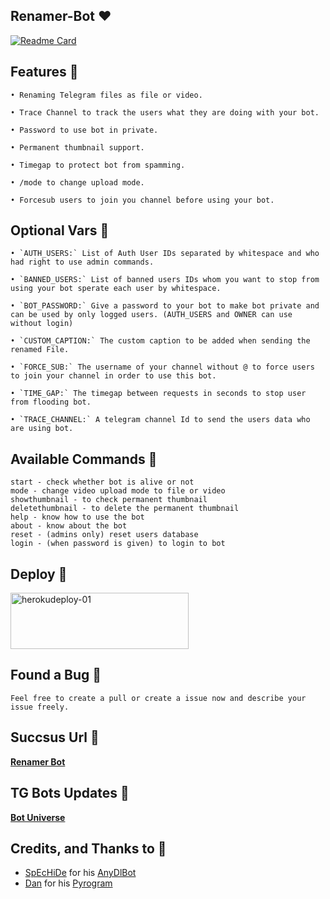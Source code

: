 ## Renamer-Bot ❤️

[![Readme Card](https://github-readme-stats.vercel.app/api/pin/?username=kalanakt&repo=Renamer-Bot&theme=tokyonight)](https://github.com/kalanakt/Renamer-Bot&bg_color=#24292F)

## Features 🦠

```
• Renaming Telegram files as file or video.

• Trace Channel to track the users what they are doing with your bot.

• Password to use bot in private.

• Permanent thumbnail support.

• Timegap to protect bot from spamming.

• /mode to change upload mode.

• Forcesub users to join you channel before using your bot.
```

## Optional Vars 🛒
```
• `AUTH_USERS:` List of Auth User IDs separated by whitespace and who had right to use admin commands.

• `BANNED_USERS:` List of banned users IDs whom you want to stop from using your bot sperate each user by whitespace.

• `BOT_PASSWORD:` Give a password to your bot to make bot private and can be used by only logged users. (AUTH_USERS and OWNER can use without login)

• `CUSTOM_CAPTION:` The custom caption to be added when sending the renamed File.

• `FORCE_SUB:` The username of your channel without @ to force users to join your channel in order to use this bot.

• `TIME_GAP:` The timegap between requests in seconds to stop user from flooding bot.

• `TRACE_CHANNEL:` A telegram channel Id to send the users data who are using bot.
```
## Available Commands 👀
```
start - check whether bot is alive or not
mode - change video upload mode to file or video
showthumbnail - to check permanent thumbnail
deletethumbnail - to delete the permanent thumbnail
help - know how to use the bot
about - know about the bot
reset - (admins only) reset users database
login - (when password is given) to login to bot

```

## Deploy 🚀

<p align="">
    <a href="https://github.com/The-Mayans/Renamer-Bot">
    <img src="https://github.com/nikhileashy/justfor_testing/blob/main/herokudeploy-01-cropped.svg" alt="herokudeploy-01" border="0" height="90" width="285"></a>
</p>

## Found a Bug 🐛

```Feel free to create a pull or create a issue now and describe your issue freely.```

## Succsus Url 🤖
   **[Renamer Bot](https://t.me/renamer_4_bot)**

## TG Bots Updates 🦄
   **[Bot Universe](https://t.me/TMWAD)**

## Credits, and Thanks to 👀

- [SpEcHiDe](https://github.com/SpEcHiDe) for his [AnyDlBot](https://github.com/SpEcHiDe/AnyDLBot)
- [Dan](https://telegram.dog/haskell) for his [Pyrogram](https://github.com/pyrogram/pyrogram)
